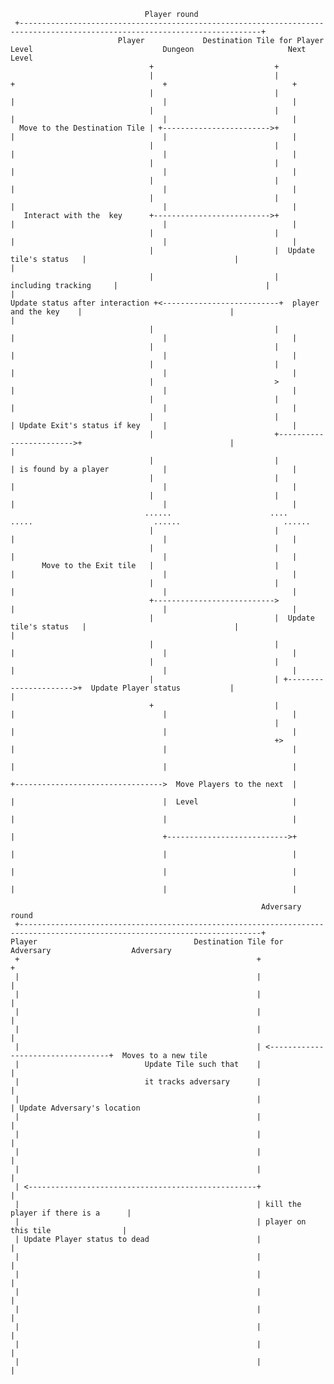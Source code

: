                                   Player round
     +----------------------------------------------------------------------------------------------------------------------------+
                            Player             Destination Tile for Player          Level                             Dungeon                     Next Level
                                   +                           +
                                   |                           |                         +                                 +                            +
                                   |                           |                         |                                 |                            |
                                   |                           |                         |                                 |                            |
      Move to the Destination Tile | +------------------------>+                         |                                 |                            |
                                   |                           |                         |                                 |                            |
                                   |                           |                         |                                 |                            |
                                   |                           |                         |                                 |                            |
                                   |                           |                         |                                 |                            |
       Interact with the  key      +-------------------------->+                         |                                 |                            |
                                   |                           |                         |                                 |                            |
                                   |                           |  Update tile's status   |                                 |                            |
                                   |                           |  including tracking     |                                 |                            |
    Update status after interaction +<--------------------------+  player and the key    |                                 |                            |
                                   |                           |                         |                                 |                            |
                                   |                           |                         |                                 |                            |
                                   |                           |                         |                                 |                            |
                                   |                           >                         |                                 |                            |
                                   |                           |                         |                                 |                            |
                                   |                           |                         | Update Exit's status if key     |                            |
                                   |                           +------------------------>+                                 |                            |
                                   |                           |                         | is found by a player            |                            |
                                   |                           |                         |                                 |                            |
                                   |                           |                         |                                 |                            |
                                  ......                      ....                      .....                           ......                       ......
                                   |                           |                         |                                 |                            |
                                   |                           |                         |                                 |                            |
           Move to the Exit tile   |                           |                         |                                 |                            |
                                   |                           |                         |                                 |                            |
                                   +--------------------------->                         |                                 |                            |
                                   |                           |  Update tile's status   |                                 |                            |
                                   |                           |                         |                                 |                            |
                                   |                           |                         |                                 |                            |
                                   |                           | +---------------------->+  Update Player status           |                            |
                                   +                           |                         |                                 |                            |
                                                               |                         |                                 |                            |
                                                               +>                        |                                 |                            |
                                                                                         |                                 |                            |
                                                                                         +--------------------------------->  Move Players to the next  |
                                                                                         |                                 |  Level                     |
                                                                                         |                                 |                            |
                                                                                         |                                 +--------------------------->+
                                                                                         |                                 |                            |
                                                                                         |                                 |                            |
                                                                                         |                                 |                            |
                                                                                                                          
                                                            Adversary   round
     +----------------------------------------------------------------------------------------------------------------------------+
    Player                                   Destination Tile for Adversary                  Adversary
     +                                                     +                                    +
     |                                                     |                                    |
     |                                                     |                                    |
     |                                                     |                                    |
     |                                                     |                                    |
     |                                                     | <----------------------------------+  Moves to a new tile
     |                            Update Tile such that    |                                    |
     |                            it tracks adversary      |                                    |
     |                                                     |                                    | Update Adversary's location
     |                                                     |                                    |
     |                                                     |                                    |
     |                                                     |                                    |
     |                                                     |                                    |
     | <---------------------------------------------------+                                    |
     |                                                     | kill the player if there is a      |
     |                                                     | player on this tile                |
     | Update Player status to dead                        |                                    |
     |                                                     |                                    |
     |                                                     |                                    |
     |                                                     |                                    |
     |                                                     |                                    |
     |                                                     |                                    |
     |                                                     |                                    |
     |                                                     |                                    |

